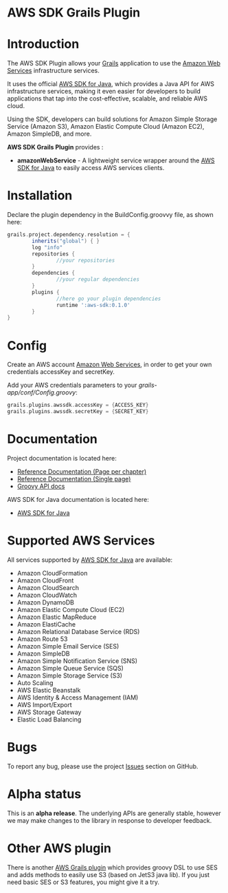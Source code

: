 AWS SDK Grails Plugin
================================

# Introduction

The AWS SDK Plugin allows your [Grails](http://grails.org) application to use the [Amazon Web Services](http://aws.amazon.com/) infrastructure services.

It uses the official [AWS SDK for Java](http://aws.amazon.com/sdkforjava/), which provides a Java API for AWS infrastructure services, making it even easier for developers to build applications that tap into the cost-effective, scalable, and reliable AWS cloud.

Using the SDK, developers can build solutions for Amazon Simple Storage Service (Amazon S3), Amazon Elastic Compute Cloud (Amazon EC2), Amazon SimpleDB, and more.

**AWS SDK Grails Plugin** provides :

* **amazonWebService** - A lightweight service wrapper around the [AWS SDK for Java](http://aws.amazon.com/sdkforjava/) to easily access AWS services clients.


# Installation

Declare the plugin dependency in the BuildConfig.groovvy file, as shown here:

```groovy
grails.project.dependency.resolution = {
		inherits("global") { }
		log "info"
		repositories {
				//your repositories
		}
		dependencies {
				//your regular dependencies
		}
		plugins {
				//here go your plugin dependencies
				runtime ':aws-sdk:0.1.0'
		}
}
```


# Config

Create an AWS account [Amazon Web Services](http://aws.amazon.com/), in order to get your own credentials accessKey and secretKey.

Add your AWS credentials parameters to your _grails-app/conf/Config.groovy_:

```groovy
grails.plugins.awssdk.accessKey = {ACCESS_KEY}
grails.plugins.awssdk.secretKey = {SECRET_KEY}
```

# Documentation

Project documentation is located here:

* [Reference Documentation (Page per chapter)](http://benorama.github.com/aws-sdk-grails-plugin/guide)
* [Reference Documentation (Single page)](http://benorama.github.com/aws-sdk-grails-plugin/guide/single.html)
* [Groovy API docs](http://benorama.github.com/aws-sdk-grails-plugin/gapi/)

AWS SDK for Java documentation is located here:

* [AWS SDK for Java](http://docs.amazonwebservices.com/AWSJavaSDK/latest/javadoc/index.html)

# Supported AWS Services

All services supported by [AWS SDK for Java](http://aws.amazon.com/sdkforjava/) are available:

* Amazon CloudFormation
* Amazon CloudFront
* Amazon CloudSearch
* Amazon CloudWatch
* Amazon DynamoDB
* Amazon Elastic Compute Cloud (EC2)
* Amazon Elastic MapReduce
* Amazon ElastiCache
* Amazon Relational Database Service (RDS)
* Amazon Route 53
* Amazon Simple Email Service (SES)
* Amazon SimpleDB
* Amazon Simple Notification Service (SNS)
* Amazon Simple Queue Service (SQS)
* Amazon Simple Storage Service (S3)
* Auto Scaling
* AWS Elastic Beanstalk
* AWS Identity & Access Management (IAM)
* AWS Import/Export
* AWS Storage Gateway
* Elastic Load Balancing

# Bugs

To report any bug, please use the project [Issues](http://github.com/benorama/aws-sdk-grails-plugin/issues) section on GitHub.

# Alpha status

This is an **alpha release**.
The underlying APIs are generally stable, however we may make changes to the library in response to developer feedback.

# Other AWS plugin

There is another [AWS Grails plugin](http://grails.org/plugin/aws) which provides groovy DSL to use SES and adds methods to easily use S3 (based on JetS3 java lib).
If you just need basic SES or S3 features, you might give it a try.

